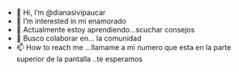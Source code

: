 - 👋 Hi, I’m @dianasivipaucar
- 👀 I’m interested in  mi enamorado
- 🌱 Actualmente estoy aprendiendo...scuchar consejos
- 💞️ Busco colaborar en... la comunidad
- 📫 How to reach me ...llamame a mi numero que esta en la parte superior de la pantalla ..te esperamos 

<!---
dianasivipaucar/dianasivipaucar is a ✨ special ✨ repository because its `README.md` (this file) appears on your GitHub profile.
You can click the Preview link to take a look at your changes.
--->
